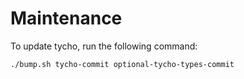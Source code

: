 # Maintenance

To update tycho, run the following command:

```bash
./bump.sh tycho-commit optional-tycho-types-commit
```